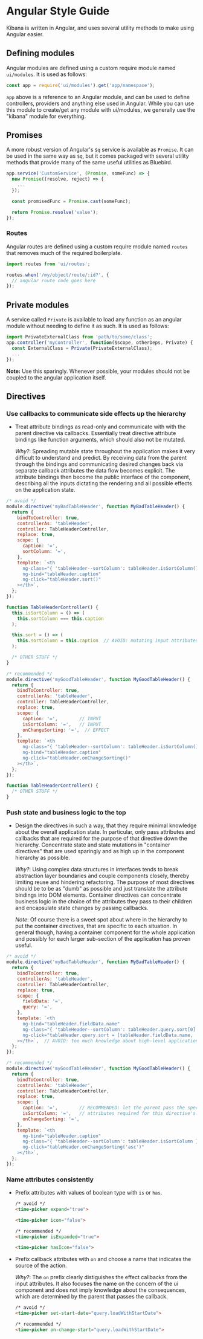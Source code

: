 # Angular Style Guide

Kibana is written in Angular, and uses several utility methods to make using
Angular easier.

## Defining modules

Angular modules are defined using a custom require module named `ui/modules`.
It is used as follows:

```js
const app = require('ui/modules').get('app/namespace');
```

`app` above is a reference to an Angular module, and can be used to define
controllers, providers and anything else used in Angular. While you can use
this module to create/get any module with ui/modules, we generally use the
"kibana" module for everything.

## Promises

A more robust version of Angular's `$q` service is available as `Promise`. It
can be used in the same way as `$q`, but it comes packaged with several utility
methods that provide many of the same useful utilities as Bluebird.

```js
app.service('CustomService', (Promise, someFunc) => {
  new Promise((resolve, reject) => {
    ...
  });

  const promisedFunc = Promise.cast(someFunc);

  return Promise.resolve('value');
});
```

### Routes

Angular routes are defined using a custom require module named `routes` that
removes much of the required boilerplate.

```js
import routes from 'ui/routes';

routes.when('/my/object/route/:id?', {
  // angular route code goes here
});
```

## Private modules

A service called `Private` is available to load any function as an angular
module without needing to define it as such. It is used as follows:

```js
import PrivateExternalClass from 'path/to/some/class';
app.controller('myController', function($scope, otherDeps, Private) {
  const ExternalClass = Private(PrivateExternalClass);
  ...
});
```

**Note:** Use this sparingly. Whenever possible, your modules should not be
coupled to the angular application itself.

## Directives

### Use callbacks to communicate side effects up the hierarchy

  - Treat attribute bindings as read-only and communicate with with the parent
    directive via callbacks. Essentially treat directive attribute bindings
    like function arguments, which should also not be mutated.

    *Why?*: Spreading mutable state throughout the application makes it very
    difficult to understand and predict. By receiving data from the parent
    through the bindings and communicating desired changes back via separate
    callback attributes the data flow becomes explicit. The attribute bindings
    then become the public interface of the component, describing all the
    inputs dictating the rendering and all possible effects on the application
    state.

  ```javascript
  /* avoid */
  module.directive('myBadTableHeader', function MyBadTableHeader() {
    return {
      bindToController: true,
      controllerAs: 'tableHeader',
      controller: TableHeaderController,
      replace: true,
      scope: {
        caption: '=',
        sortColumn: '=',
      },
      template: `<th
        ng-class="{ 'tableHeader--sortColumn': tableHeader.isSortColumn() }"
        ng-bind="tableHeader.caption"
        ng-click="tableHeader.sort()"
      ></th>`,
    };
  });

  function TableHeaderController() {
    this.isSortColumn = () => (
      this.sortColumn === this.caption
    );

    this.sort = () => (
      this.sortColumn = this.caption  // AVOID: mutating input attributes
    );

    /* OTHER STUFF */
  }
  ```

  ```javascript
  /* recommended */
  module.directive('myGoodTableHeader', function MyGoodTableHeader() {
    return {
      bindToController: true,
      controllerAs: 'tableHeader',
      controller: TableHeaderController,
      replace: true,
      scope: {
        caption: '=',        // INPUT
        isSortColumn: '=',   // INPUT
        onChangeSorting: '=',  // EFFECT
      },
      template: `<th
        ng-class="{ 'tableHeader--sortColumn': tableHeader.isSortColumn() }"
        ng-bind="tableHeader.caption"
        ng-click="tableHeader.onChangeSorting()"
      ></th>`,
    };
  });

  function TableHeaderController() {
    /* OTHER STUFF */
  }
  ```

### Push state and business logic to the top

  - Design the directives in such a way, that they require minimal knowledge
    about the overall application state. In particular, only pass attributes
    and callbacks that are required for the purpose of that directive down the
    hierarchy. Concentrate state and state mutations in "container directives"
    that are used sparingly and as high up in the component hierarchy as
    possible.

    *Why?*: Using complex data structures in interfaces tends to break
    abstraction layer boundaries and couple components closely, thereby
    limiting reuse and hindering refactoring. The purpose of most directives
    should be to be as "dumb" as possible and just translate the attribute
    bindings into DOM elements. Container directives can concentrate business
    logic in the choice of the attributes they pass to their children and
    encapsulate state changes by passing callbacks.

    *Note*: Of course there is a sweet spot about where in the hierarchy to put
    the container directives, that are specific to each situation. In general
    though, having a container component for the whole application and possibly
    for each larger sub-section of the application has proven useful.

  ```javascript
  /* avoid */
  module.directive('myBadTableHeader', function MyBadTableHeader() {
    return {
      bindToController: true,
      controllerAs: 'tableHeader',
      controller: TableHeaderController,
      replace: true,
      scope: {
        fieldData: '=',
        query: '=',
      },
      template: `<th
        ng-bind="tableHeader.fieldData.name"
        ng-class="{ 'tableHeader--sortColumn': tableHeader.query.sort[0] === tableHeader.fieldData.name }"
        ng-click="tableHeader.query.sort = [tableHeader.fieldData.name, 'asc']"
      ></th>`,  // AVOID: too much knowledge about high-level application state
    };
  });
  ```

  ```javascript
  /* recommended */
  module.directive('myGoodTableHeader', function MyGoodTableHeader() {
    return {
      bindToController: true,
      controllerAs: 'tableHeader',
      controller: TableHeaderController,
      replace: true,
      scope: {
        caption: '=',        // RECOMMENDED: let the parent pass the specific
        isSortColumn: '=',   // attributes required for this directive's purpose
        onChangeSorting: '=',
      },
      template: `<th
        ng-bind="tableHeader.caption"
        ng-class="{ 'tableHeader--sortColumn': tableHeader.isSortColumn }"
        ng-click="tableHeader.onChangeSorting('asc')"
      ></th>`,
    };
  });
  ```

### Name attributes consistently

  - Prefix attributes with values of boolean type with `is` or `has`.

    ```html
    /* avoid */
    <time-picker expand="true">

    <time-picker icon="false">
    ```

    ```html
    /* recommended */
    <time-picker isExpanded="true">

    <time-picker hasIcon="false">
    ```

  - Prefix callback attributes with `on` and choose a name that indicates the
    source of the action.

    *Why?*: The `on` prefix clearly distiguishes the effect callbacks from the
    input attributes. It also focuses the name on the concern of the ui
    component and does not imply knowledge about the consequences, which are
    determined by the parent that passes the callback.

    ```html
    /* avoid */
    <time-picker set-start-date="query.loadWithStartDate">
    ```

    ```html
    /* recommended */
    <time-picker on-change-start="query.loadWithStartDate">
    ```
